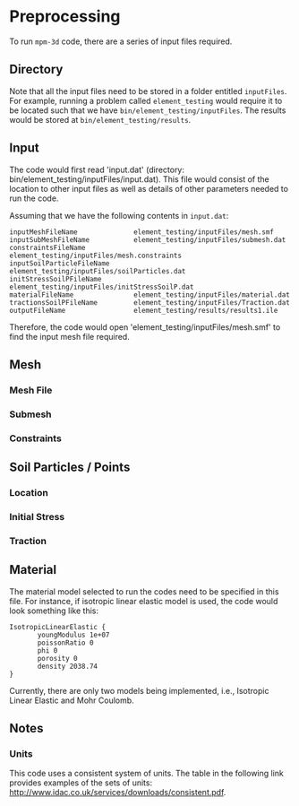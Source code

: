 # Preprocessing

To run `mpm-3d` code, there are a series of input files required.  

## Directory

Note that all the input files need to be stored in a folder entitled `inputFiles`. For example, running a problem called `element_testing` would require it to be located such that we have `bin/element_testing/inputFiles`. The results would be stored at `bin/element_testing/results`.


## Input

The code would first read 'input.dat' (directory: bin/element_testing/inputFiles/input.dat). This file would consist of the location to other input files as well as details of other parameters needed to run the code.

Assuming that we have the following contents in `input.dat`:

```
inputMeshFileName              element_testing/inputFiles/mesh.smf
inputSubMeshFileName           element_testing/inputFiles/submesh.dat
constraintsFileName            element_testing/inputFiles/mesh.constraints
inputSoilParticleFileName      element_testing/inputFiles/soilParticles.dat
initStressSoilPFileName        element_testing/inputFiles/initStressSoilP.dat
materialFileName               element_testing/inputFiles/material.dat
tractionsSoilPFileName         element_testing/inputFiles/Traction.dat
outputFileName                 element_testing/results/results1.ile
```

Therefore, the code would open 'element_testing/inputFiles/mesh.smf' to find the input mesh file required.

## Mesh

### Mesh File

### Submesh

### Constraints


## Soil Particles / Points

### Location

### Initial Stress

### Traction


## Material

The material model selected to run the codes need to be specified in this file. For instance, if isotropic linear elastic model is used, the code would look something like this:

```
IsotropicLinearElastic {
       youngModulus 1e+07
       poissonRatio 0
       phi 0
       porosity 0
       density 2038.74
}
```

Currently, there are only two models being implemented, i.e., Isotropic Linear Elastic and Mohr Coulomb.

## Notes

### Units
This code uses a consistent system of units. The table in the following link provides examples of the sets of units: http://www.idac.co.uk/services/downloads/consistent.pdf.

